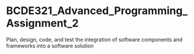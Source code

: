 # BCDE321_Advanced_Programming_Assignment_2
Plan, design, code, and test the integration  of software components and frameworks  into a software solution
